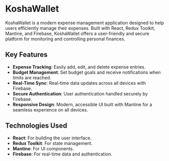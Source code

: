 # KoshaWallet

KoshaWallet is a modern expense management application designed to help users efficiently manage their expenses. Built with React, Redux Toolkit, Mantine, and Firebase, KoshaWallet offers a user-friendly and secure platform for monitoring and controlling personal finances.

## Key Features

- **Expense Tracking**: Easily add, edit, and delete expense entries.
- **Budget Management**: Set budget goals and receive notifications when limits are reached.
- **Real-Time Sync**: Real-time data updates across all devices with Firebase.
- **Secure Authentication**: User authentication handled securely by Firebase.
- **Responsive Design**: Modern, accessible UI built with Mantine for a seamless experience on all devices.

## Technologies Used

- **React**: For building the user interface.
- **Redux Toolkit**: For state management.
- **Mantine**: For UI components.
- **Firebase**: For real-time data and authentication.


